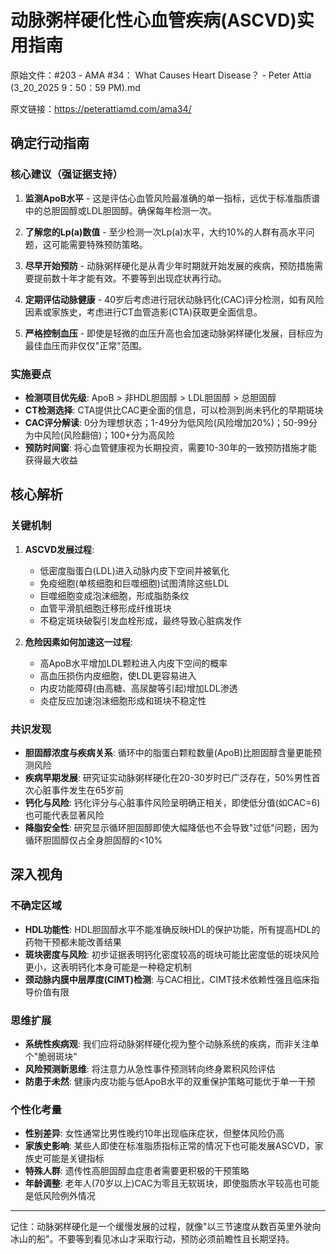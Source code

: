 # 动脉粥样硬化性心血管疾病(ASCVD)实用指南

原始文件：#203 - AMA #34： What Causes Heart Disease？ - Peter Attia (3_20_2025 9：50：59 PM).md

原文链接：https://peterattiamd.com/ama34/

## 确定行动指南

### 核心建议（强证据支持）

1. **监测ApoB水平** - 这是评估心血管风险最准确的单一指标，远优于标准脂质谱中的总胆固醇或LDL胆固醇。确保每年检测一次。

2. **了解您的Lp(a)数值** - 至少检测一次Lp(a)水平，大约10%的人群有高水平问题，这可能需要特殊预防策略。

3. **尽早开始预防** - 动脉粥样硬化是从青少年时期就开始发展的疾病，预防措施需要提前数十年才能有效。不要等到出现症状再行动。

4. **定期评估动脉健康** - 40岁后考虑进行冠状动脉钙化(CAC)评分检测，如有风险因素或家族史，考虑进行CT血管造影(CTA)获取更全面信息。

5. **严格控制血压** - 即使是轻微的血压升高也会加速动脉粥样硬化发展，目标应为最佳血压而非仅仅"正常"范围。

### 实施要点

- **检测项目优先级**: ApoB > 非HDL胆固醇 > LDL胆固醇 > 总胆固醇
- **CT检测选择**: CTA提供比CAC更全面的信息，可以检测到尚未钙化的早期斑块
- **CAC评分解读**: 0分为理想状态；1-49分为低风险(风险增加20%)；50-99分为中风险(风险翻倍)；100+分为高风险
- **预防时间窗**: 将心血管健康视为长期投资，需要10-30年的一致预防措施才能获得最大收益

## 核心解析

### 关键机制

1. **ASCVD发展过程**:
   - 低密度脂蛋白(LDL)进入动脉内皮下空间并被氧化
   - 免疫细胞(单核细胞和巨噬细胞)试图清除这些LDL
   - 巨噬细胞变成泡沫细胞，形成脂肪条纹
   - 血管平滑肌细胞迁移形成纤维斑块
   - 不稳定斑块破裂引发血栓形成，最终导致心脏病发作

2. **危险因素如何加速这一过程**:
   - 高ApoB水平增加LDL颗粒进入内皮下空间的概率
   - 高血压损伤内皮细胞，使LDL更容易进入
   - 内皮功能障碍(由高糖、高尿酸等引起)增加LDL渗透
   - 炎症反应加速泡沫细胞形成和斑块不稳定性

### 共识发现

- **胆固醇浓度与疾病关系**: 循环中的脂蛋白颗粒数量(ApoB)比胆固醇含量更能预测风险
- **疾病早期发展**: 研究证实动脉粥样硬化在20-30岁时已广泛存在，50%男性首次心脏事件发生在65岁前
- **钙化与风险**: 钙化评分与心脏事件风险呈明确正相关，即使低分值(如CAC=6)也可能代表显著风险
- **降脂安全性**: 研究显示循环胆固醇即使大幅降低也不会导致"过低"问题，因为循环胆固醇仅占全身胆固醇的<10%

## 深入视角

### 不确定区域

- **HDL功能性**: HDL胆固醇水平不能准确反映HDL的保护功能，所有提高HDL的药物干预都未能改善结果
- **斑块密度与风险**: 初步证据表明钙化密度较高的斑块可能比密度低的斑块风险更小，这表明钙化本身可能是一种稳定机制
- **颈动脉内膜中层厚度(CIMT)检测**: 与CAC相比，CIMT技术依赖性强且临床指导价值有限

### 思维扩展

- **系统性疾病观**: 我们应将动脉粥样硬化视为整个动脉系统的疾病，而非关注单个"脆弱斑块"
- **风险预测新思维**: 将注意力从急性事件预测转向终身累积风险评估
- **防患于未然**: 健康内皮功能与低ApoB水平的双重保护策略可能优于单一干预

### 个性化考量

- **性别差异**: 女性通常比男性晚约10年出现临床症状，但整体风险仍高
- **家族史影响**: 某些人即使在标准脂质指标正常的情况下也可能发展ASCVD，家族史可能是关键指标
- **特殊人群**: 遗传性高胆固醇血症患者需要更积极的干预策略
- **年龄调整**: 老年人(70岁以上)CAC为零且无软斑块，即使脂质水平较高也可能是低风险例外情况

---

记住：动脉粥样硬化是一个缓慢发展的过程，就像"以三节速度从数百英里外驶向冰山的船"。不要等到看见冰山才采取行动，预防必须前瞻性且长期坚持。